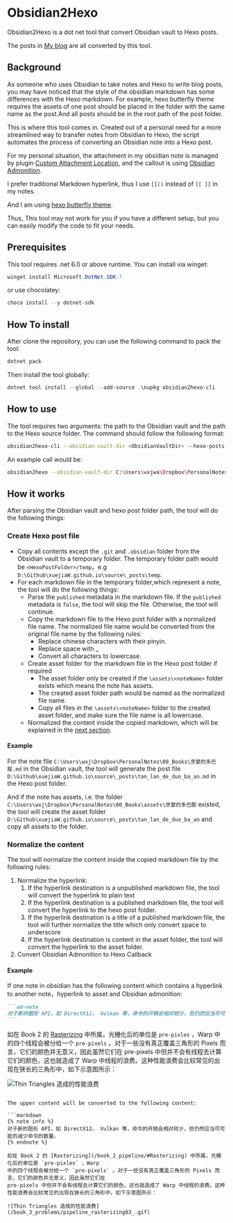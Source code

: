 # Obsidian2Hexo

Obsidian2Hexo is a dot net tool that convert Obsidian vault to Hexo posts.

The posts in [My blog](https://tuncle.blog/) are all converted by this tool.

## Background

As someone who uses Obsidian to take notes and Hexo to write blog posts, you may have noticed that the style of the obsidian markdown has some differences with the Hexo markdown. For example, hexo butterfly theme requires the assets of one post should be placed in the folder with the same name as the post.And all posts should be in the root path of the post folder.

This is where this tool comes in. Created out of a personal need for a more streamlined way to transfer notes from Obsidian to Hexo, the script automates the process of converting an Obsidian note into a Hexo post.

For my personal situation, the attachment in my obsidian note is managed by
plugin [Custom Attachment Location](https://github.com/RainCat1998/obsidian-custom-attachment-location), and the callout is using [Obsidian Admonition](https://github.com/javalent/admonitions).

I prefer traditional Markdown hyperlink, thus I use `[]()` instead of `[[ ]]` in my notes.

And I am using [hexo butterfly theme](https://github.com/jerryc127/hexo-theme-butterfly).

Thus, This tool may not work for you if you have a different setup, but you can easily modify the code to fit your needs.

## Prerequisites

This tool requires .net 6.0 or above runtime. You can install via winget:

```powershell
winget install Microsoft.DotNet.SDK.7
```

or use chocolatey:

```powershell
choco install --y dotnet-sdk
```

## How To install

After clone the repository, you can use the following command to pack the tool:

```powershell
dotnet pack
```

Then install the tool globally:

```powershell
dotnet tool install --global --add-source .\nupkg obsidian2hexo-cli
```

## How to use

The tool requires two arguments: the path to the Obsidian vault and the path to the Hexo source folder. The command
should follow the following format:

```bash
obsidian2hexo-cli --obsidian-vault-dir <ObsidianVaultDir> --hexo-posts-dir <HexoPostDir>
```

An example call would be:

```bash
obsidian2hexo --obsidian-vault-dir C:\Users\wxjwa\Dropbox\PersonalNotes --hexo-posts-dir D:\Github\xuejiaW.github.io\source\_posts
```

## How it works

After parsing the Obsidian vault and hexo post folder path, the tool will do the following things:

### Create Hexo post file

-   Copy all contents except the `.git` and `.obsidian` folder from the Obsidian vault to a temporary folder. The
    temporary folder path would be `<HexoPostFolder>/temp`，e.g `D:\Github\xuejiaW.github.io\source\_posts\temp`.
-   For each markdown file in the temporary folder,which represent a note, the tool will do the following things:
    -   Parse the `published` metadata in the markdown file. If the `published` metadata is `false`, the tool will skip
        the file. Otherwise, the tool will continue.
    -   Copy the markdown file to the Hexo post folder with a normalized file name. The normalized file name would be
        converted from the original file name by the following rules:
        -   Replace chinese characters with their pinyin.
        -   Replace space with \_
        -   Convert all characters to lowercase.
    -   Create asset folder for the markdown file in the Hexo post folder if required
        -   The asset folder only be created if the `\assets\<noteName>` folder exists which means the note has assets.
        -   The created asset folder path would be named as the normalized file name.
        -   Copy all files in the `\assets\<noteName>` folder to the created asset folder, and make sure the file name is
            all lowercase.
    -   Normalized the content inside the copied markdown, which will be explained in
        the [next section](#normalize-the-content).

#### Example

For the note file `C:\Users\wxj\Dropbox\PersonalNotes\00_Books\贪婪的多巴胺.md` in the Obsidian vault, the tool will
generate the post file `D:\Github\xuejiaW.github.io\source\_posts\tan_lan_de_duo_ba_an.md` in the Hexo post folder.

And if the note has assets, i.e. the folder `C:\Users\wxj\Dropbox\PersonalNotes\00_Books\assets\贪婪的多巴胺` existed,
the tool will create the asset folder `D:\Github\xuejiaW.github.io\source\_posts\tan_lan_de_duo_ba_an` and copy all
assets to the folder.

### Normalize the content

The tool will normalize the content inside the copied markdown file by the following rules:

1. Normalize the hyperlink:
    1. If the hyperlink destination is a unpublished markdown file, the tool will convert the hyperlink to plain text
    2. If the hyperlink destination is a published markdown file, the tool will convert the hyperlink to the hexo post
       folder.
    3. If the hyperlink destination is a title of a published markdown file, the tool will further normalize the title
       which only convert space to underscore
    4. If the hyperlink destination is content in the asset folder, the tool will convert the hyperlink to the asset
       folder.
2. Convert Obsidian Admonition to Hexo Callback

#### Example

If one note in obsidian has the following content which contains a hyperlink to another note，hyperlink to asset and
Obsidian admonition:

````markdown
```ad-note
对于新的图形 API，如 DirectX12， Vulkan 等，命令的开销会相对较少，但仍然应当尽可能的减少命令的数量。
```
````

如在 Book 2 的 [Rasterizing](Book%202%20Pipeline.md#Rasterizing) 中所属，光栅化后的单位是 `pre-pixles` ，Warp
中的四个线程会被分给一个 `pre-pixels` 。对于一些没有真正覆盖三角形的 Pixels 而言，它们的颜色并无意义，因此虽然它们在
pre-pixels 中但并不会有线程去计算它们的颜色，这也就造成了 Warp 中线程的浪费。这种性能浪费会比较常见的出现在狭长的三角形中，如下示意图所示：

![Thin Triangles 造成的性能浪费](assets/Book%203%20Problems/pipeline_rasterizing03_.gif)

````

The upper content will be converted to the following content:

```markdown
{% note info %}
对于新的图形 API，如 DirectX12， Vulkan 等，命令的开销会相对较少，但仍然应当尽可能的减少命令的数量。
{% endnote %}

如在 Book 2 的 [Rasterizing](/book_2_pipeline/#Rasterizing) 中所属，光栅化后的单位是 `pre-pixles` ，Warp
中的四个线程会被分给一个 `pre-pixels` 。对于一些没有真正覆盖三角形的 Pixels 而言，它们的颜色并无意义，因此虽然它们在
pre-pixels 中但并不会有线程去计算它们的颜色，这也就造成了 Warp 中线程的浪费。这种性能浪费会比较常见的出现在狭长的三角形中，如下示意图所示：

![Thin Triangles 造成的性能浪费](/book_3_problems/pipeline_rasterizing03_.gif)
````
